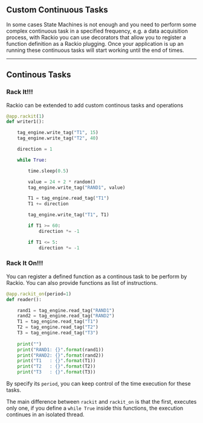 ## Custom Continuous Tasks

In some cases State Machines is not enough and you need to perform some complex continuous task in a specified frequency, e.g. a data acquisition process, with Rackio you can use decorators that allow you to register a function definition as a Rackio plugging. Once your application is up an running these continuous tasks will start working until the end of times.

---

## Continous Tasks

### Rack It!!!

Rackio can be extended to add custom continous tasks and operations

```python
@app.rackit(1)
def writer1():

    tag_engine.write_tag("T1", 15)
    tag_engine.write_tag("T2", 40)

    direction = 1

    while True:

        time.sleep(0.5)

        value = 24 + 2 * random()
        tag_engine.write_tag("RAND1", value)

        T1 = tag_engine.read_tag("T1")
        T1 += direction

        tag_engine.write_tag("T1", T1)

        if T1 >= 60:
            direction *= -1

        if T1 <= 5:
            direction *= -1
```

### Rack It On!!!

You can register a defined function as a continous task to be perform by Rackio. You can also provide functions as list of instructions.

```python
@app.rackit_on(period=1)
def reader():

    rand1 = tag_engine.read_tag("RAND1")
    rand2 = tag_engine.read_tag("RAND2")
    T1 = tag_engine.read_tag("T1")
    T2 = tag_engine.read_tag("T2")
    T3 = tag_engine.read_tag("T3")
        
    print("")
    print("RAND1: {}".format(rand1))
    print("RAND2: {}".format(rand2))
    print("T1   : {}".format(T1))
    print("T2   : {}".format(T2))
    print("T3   : {}".format(T3))
```

By specify its ```period```, you can keep control of the time execution for these tasks.

The main difference between ```rackit``` and ```rackit_on``` is that the first, executes only one, if you define a ```while True``` inside this functions, the execution continues in an isolated thread.

